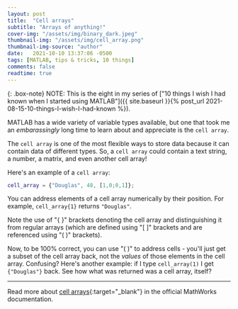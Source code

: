 ```yaml
---
layout: post
title:  "Cell arrays"
subtitle: "Arrays of anything!"
cover-img: "/assets/img/binary_dark.jpeg"
thumbnail-img: "/assets/img/cell_array.png"
thumbnail-img-source: "author"
date:   2021-10-10 13:37:06 -0500
tags: [MATLAB, tips & tricks, 10 things]
comments: false
readtime: true
---
```

{: .box-note}
NOTE: This is the eight in my series of ["10 things I wish I had known when I started using MATLAB"]({{ site.baseurl }}{% post_url 2021-08-15-10-things-I-wish-I-had-known %}).

MATLAB has a wide variety of variable types available, but one that took me an _embarassingly_ long time to learn about and appreciate is the `cell array`.

The `cell array` is one of the most flexible ways to store data because it can contain data of different types. So, a `cell array` could contain a text string, a number, a matrix, and even another cell array!

Here's an example of a `cell array`:

``` matlab
cell_array = {"Douglas", 48, [1,0;0,1]};
```

You can address elements of a cell array numerically by their position. For example, `cell_array{1}` returns `"Douglas"`.

Note the use of "{ }" brackets denoting the cell array and distinguishing it from regular arrays (which are defined using "[ ]" brackets and are referenced using "( )" brackets).

Now, to be 100% correct, you can use "( )" to address cells - you'll just get a subset of the cell array back, not the _values_ of those elements in the cell array. Confusing? Here's another example: if I type `cell_array(1)` I get `{"Douglas"}` back. See how what was returned was a cell array, itself? 

---

Read more about [cell arrays](https://www.mathworks.com/help/matlab/cell-arrays.html?s_tid=CRUX_lftnav){:target="_blank"} in the official MathWorks documentation.